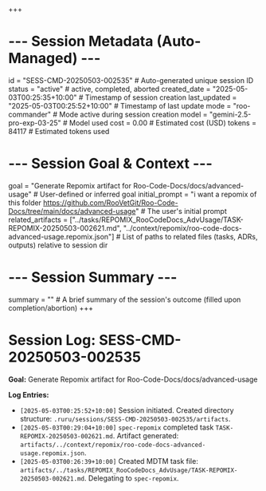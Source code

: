+++
# --- Session Metadata (Auto-Managed) ---
id = "SESS-CMD-20250503-002535" # Auto-generated unique session ID
status = "active" # active, completed, aborted
created_date = "2025-05-03T00:25:35+10:00" # Timestamp of session creation
last_updated = "2025-05-03T00:25:52+10:00" # Timestamp of last update
mode = "roo-commander" # Mode active during session creation
model = "gemini-2.5-pro-exp-03-25" # Model used
cost = 0.00 # Estimated cost (USD)
tokens = 84117 # Estimated tokens used

# --- Session Goal & Context ---
goal = "Generate Repomix artifact for Roo-Code-Docs/docs/advanced-usage" # User-defined or inferred goal
initial_prompt = "i want a repomix of this folder https://github.com/RooVetGit/Roo-Code-Docs/tree/main/docs/advanced-usage" # The user's initial prompt
related_artifacts = ["../tasks/REPOMIX_RooCodeDocs_AdvUsage/TASK-REPOMIX-20250503-002621.md", "../context/repomix/roo-code-docs-advanced-usage.repomix.json"] # List of paths to related files (tasks, ADRs, outputs) relative to session dir

# --- Session Summary ---
summary = "" # A brief summary of the session's outcome (filled upon completion/abortion)
+++

# Session Log: SESS-CMD-20250503-002535

**Goal:** Generate Repomix artifact for Roo-Code-Docs/docs/advanced-usage

**Log Entries:**

*   `[2025-05-03T00:25:52+10:00]` Session initiated. Created directory structure: `.ruru/sessions/SESS-CMD-20250503-002535/artifacts`.
*   `[2025-05-03T00:29:04+10:00]` `spec-repomix` completed task `TASK-REPOMIX-20250503-002621.md`. Artifact generated: `artifacts/../context/repomix/roo-code-docs-advanced-usage.repomix.json`.
*   `[2025-05-03T00:26:39+10:00]` Created MDTM task file: `artifacts/../tasks/REPOMIX_RooCodeDocs_AdvUsage/TASK-REPOMIX-20250503-002621.md`. Delegating to `spec-repomix`.